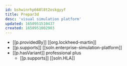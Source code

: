 ```yaml
---
id: bshwinrhp668l8t2oskgyyf
title: Prepar3d
desc: 'visual simulation platform'
updated: 1650951510437
created: 1650951002903
---
```


- [[p.providedBy]] [[org.lockheed-martin]]
- [[p.supports]] [[soln.enterprise-simulation-platform]]
- [[p.hasVariant]] professional plus
  - [[p.supports]] [[soln.HLA]]
